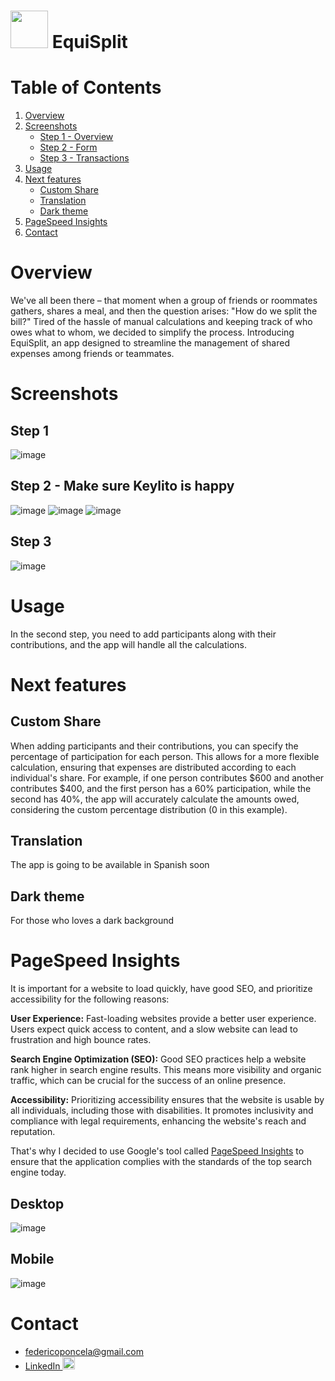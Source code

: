 # [<img width="60" src="https://github.com/Fedevs/SplitExpenses/assets/86263343/3dad777d-8d6e-485b-aaa5-104d827edf72"/>](https://equisplit-nine.vercel.app/) EquiSplit


# Table of Contents
1. [Overview](#overview)
2. [Screenshots](#screenshots)
   - [Step 1 - Overview](#step-1)
   - [Step 2 - Form](#step-2---make-sure-keylito-is-happy)
   - [Step 3 - Transactions](#step-3)
3. [Usage](#usage)
4. [Next features](#next-features)
   - [Custom Share](#custom-share)
   - [Translation](#translation)
   - [Dark theme](#dark-theme)
5. [PageSpeed Insights](#pagespeed-insights)
6. [Contact](#contact)


# Overview

We've all been there – that moment when a group of friends or roommates gathers, shares a meal, and then the question arises: "How do we split the bill?" Tired of the hassle of manual calculations and keeping track of who owes what to whom, we decided to simplify the process. Introducing EquiSplit, an app designed to streamline the management of shared expenses among friends or teammates.


# Screenshots

## Step 1
![image](https://github.com/Fedevs/SplitExpenses/assets/86263343/df77d9dd-e9f1-4b78-8530-845b129effcd)

## Step 2 - Make sure Keylito is happy
![image](https://github.com/Fedevs/EquiSplit/assets/86263343/f4587aae-0d16-48c7-a26b-88b9ffa6b9d8) ![image](https://github.com/Fedevs/EquiSplit/assets/86263343/a1a2df7c-0f7a-4b53-818e-51c0d45bdf7c) ![image](https://github.com/Fedevs/EquiSplit/assets/86263343/676a9759-8ec3-4839-bd90-ec4092c974db)

## Step 3
![image](https://github.com/Fedevs/EquiSplit/assets/86263343/afbc1c4a-3819-448c-abc1-7851bc90c9c9)


# Usage

In the second step, you need to add participants along with their contributions, and the app will handle all the calculations.


# Next features

## Custom Share
When adding participants and their contributions, you can specify the percentage of participation for each person. This allows for a more flexible calculation, ensuring that expenses are distributed according to each individual's share. For example, if one person contributes $600 and another contributes $400, and the first person has a 60% participation, while the second has 40%, the app will accurately calculate the amounts owed, considering the custom percentage distribution (0 in this example).

## Translation
The app is going to be available in Spanish soon

## Dark theme
For those who loves a dark background

# PageSpeed Insights

It is important for a website to load quickly, have good SEO, and prioritize accessibility for the following reasons:

**User Experience:** Fast-loading websites provide a better user experience. Users expect quick access to content, and a slow website can lead to frustration and high bounce rates.

**Search Engine Optimization (SEO):** Good SEO practices help a website rank higher in search engine results. This means more visibility and organic traffic, which can be crucial for the success of an online presence.

**Accessibility:** Prioritizing accessibility ensures that the website is usable by all individuals, including those with disabilities. It promotes inclusivity and compliance with legal requirements, enhancing the website's reach and reputation.

That's why I decided to use Google's tool called [PageSpeed Insights](https://developers.google.com/speed/docs/insights/v5/about) to ensure that the application complies with the standards of the top search engine today.

## Desktop
![image](https://github.com/Fedevs/EquiSplit/assets/86263343/6acf8978-90be-4b8d-a379-55fe792f4d29)

## Mobile
![image](https://github.com/Fedevs/EquiSplit/assets/86263343/85ca0190-b9bf-4acf-94da-5628988f0d25)


# Contact

- federicoponcela@gmail.com
- [LinkedIn <img src=https://user-images.githubusercontent.com/86263343/213340048-75cfd524-52a4-4ade-8fe3-5ddcb5d63de1.png width="20" height="20" alt="Linkedin logo">](https://www.linkedin.com/in/federicoponcela/?locale=en_US)
